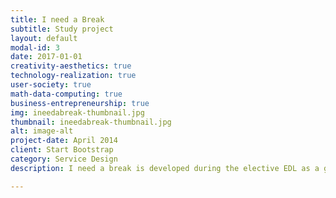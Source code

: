 ```yaml
---
title: I need a Break
subtitle: Study project
layout: default
modal-id: 3
date: 2017-01-01
creativity-aesthetics: true
technology-realization: true
user-society: true
math-data-computing: true
business-entrepreneurship: true
img: ineedabreak-thumbnail.jpg
thumbnail: ineedabreak-thumbnail.jpg
alt: image-alt
project-date: April 2014
client: Start Bootstrap
category: Service Design
description: I need a break is developed during the elective EDL as a group assignment. Lorem ipsum dolor sit amet, usu cu alterum nominavi lobortis. At duo novum diceret. Tantas apeirian vix et, usu sanctus postulant inciderint ut, populo diceret necessitatibus in vim. Cu eum dicam feugiat noluisse.

---
```

